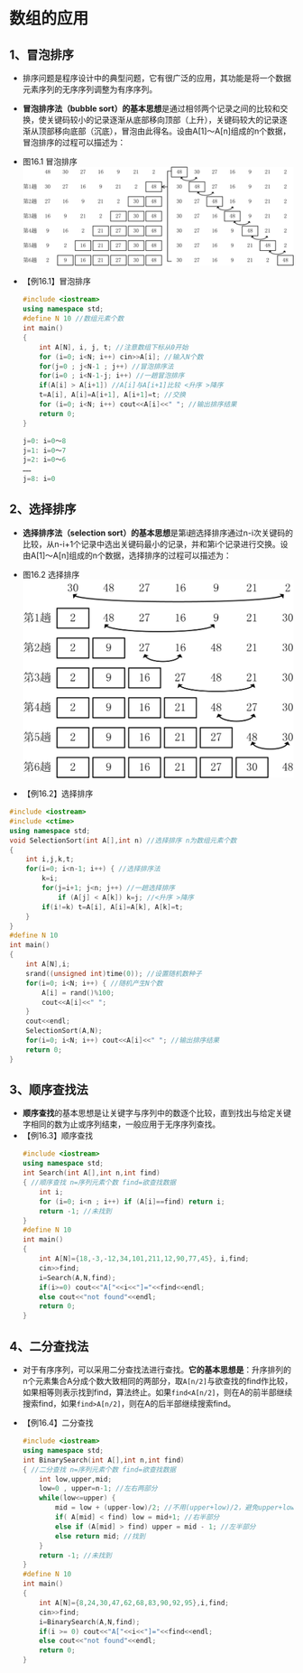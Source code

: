 # 数组的应用



## 1、冒泡排序

* 排序问题是程序设计中的典型问题，它有很广泛的应用，其功能是将一个数据元素序列的无序序列调整为有序序列。

* **冒泡排序法（bubble sort）的基本思想**是通过相邻两个记录之间的比较和交换，使关键码较小的记录逐渐从底部移向顶部（上升），关键码较大的记录逐渐从顶部移向底部（沉底），冒泡由此得名。设由A[1]～A[n]组成的n个数据，冒泡排序的过程可以描述为：

* 图16.1 冒泡排序
    ![img](./img/冒泡排序.png)  

* 【例16.1】冒泡排序  
    ```cpp
    #include <iostream> 
    using namespace std; 
    #define N 10 //数组元素个数 
    int main() 
    { 
        int A[N], i, j, t; //注意数组下标从0开始 
        for (i=0; i<N; i++) cin>>A[i]; //输入N个数 
        for(j=0 ; j<N-1 ; j++) //冒泡排序法 
        for(i=0 ; i<N-1-j; i++) //一趟冒泡排序 
        if(A[i] > A[i+1]) //A[i]与A[i+1]比较 <升序 >降序 
        t=A[i], A[i]=A[i+1], A[i+1]=t; //交换 
        for (i=0; i<N; i++) cout<<A[i]<<" "; //输出排序结果 
        return 0; 
    }
    ```
    ```cpp
    j=0: i=0～8 
    j=1: i=0～7 
    j=2: i=0～6 
    ……
    j=8: i=0
    ```

## 2、选择排序
* **选择排序法（selection sort）的基本思想**是第i趟选择排序通过n-i次关键码的比较，从n-i+1个记录中选出关键码最小的记录，并和第i个记录进行交换。设由A[1]～A[n]组成的n个数据，选择排序的过程可以描述为：

* 图16.2 选择排序
    ![img](./img/选择排序.png)

* 【例16.2】选择排序
```cpp
#include <iostream> 
#include <ctime> 
using namespace std; 
void SelectionSort(int A[],int n) //选择排序 n为数组元素个数 
{ 
    int i,j,k,t; 
    for(i=0; i<n-1; i++) { //选择排序法 
        k=i; 
        for(j=i+1; j<n; j++) //一趟选择排序 
            if (A[j] < A[k]) k=j; //<升序 >降序 
        if(i!=k) t=A[i], A[i]=A[k], A[k]=t; 
    } 
}
#define N 10 
int main() 
{ 
    int A[N],i; 
    srand((unsigned int)time(0)); //设置随机数种子 
    for(i=0; i<N; i++) { //随机产生N个数 
        A[i] = rand()%100; 
        cout<<A[i]<<" "; 
    } 
    cout<<endl; 
    SelectionSort(A,N); 
    for(i=0; i<N; i++) cout<<A[i]<<" "; //输出排序结果 
    return 0; 
}

```

## 3、顺序查找法
* **顺序查找**的基本思想是让关键字与序列中的数逐个比较，直到找出与给定关键字相同的数为止或序列结束，一般应用于无序序列查找。
* 【例16.3】顺序查找
    ```cpp
    #include <iostream> 
    using namespace std; 
    int Search(int A[],int n,int find) 
    { //顺序查找 n=序列元素个数 find=欲查找数据 
        int i; 
        for (i=0; i<n ; i++) if (A[i]==find) return i; 
        return -1; //未找到 
    } 
    #define N 10 
    int main() 
    { 
        int A[N]={18,-3,-12,34,101,211,12,90,77,45}, i,find; 
        cin>>find; 
        i=Search(A,N,find); 
        if(i>=0) cout<<"A["<<i<<"]="<<find<<endl; 
        else cout<<"not found"<<endl; 
        return 0; 
    }
    ```

## 4、二分查找法

* 对于有序序列，可以采用二分查找法进行查找。**它的基本思想是**：升序排列的n个元素集合A分成个数大致相同的两部分，取`A[n/2]`与欲查找的find作比较，如果相等则表示找到find，算法终止。如果`find<A[n/2]`，则在A的前半部继续搜索find，如果`find>A[n/2]`，则在A的后半部继续搜索find。

* 【例16.4】二分查找
    ```cpp
    #include <iostream> 
    using namespace std; 
    int BinarySearch(int A[],int n,int find) 
    { //二分查找 n=序列元素个数 find=欲查找数据 
        int low,upper,mid; 
        low=0 , upper=n-1; //左右两部分 
        while(low<=upper) { 
            mid = low + (upper-low)/2; //不用(upper+low)/2，避免upper+low溢出 
            if( A[mid] < find) low = mid+1; //右半部分 
            else if (A[mid] > find) upper = mid - 1; //左半部分 
            else return mid; //找到 
        } 
        return -1; //未找到 
    }
    #define N 10 
    int main() 
    { 
        int A[N]={8,24,30,47,62,68,83,90,92,95},i,find; 
        cin>>find; 
        i=BinarySearch(A,N,find); 
        if(i >= 0) cout<<"A["<<i<<"]="<<find<<endl; 
        else cout<<"not found"<<endl; 
        return 0; 
    }
    ```
